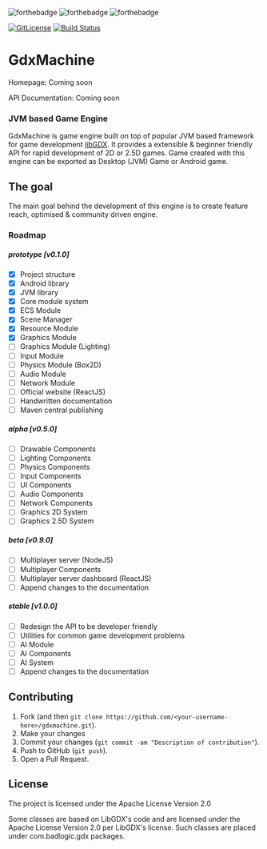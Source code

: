 ![forthebadge](https://forthebadge.com/images/badges/built-with-love.svg)
![forthebadge](https://forthebadge.com/images/badges/no-ragrets.svg)
![forthebadge](https://forthebadge.com/images/badges/gluten-free.svg)

[![GitLicense](https://gitlicense.com/badge/disgraded/gdxmachine)](https://gitlicense.com/license/disgraded/gdxmachine)
[![Build Status](https://travis-ci.com/kalevski/gdxmachine.svg?branch=master)](https://travis-ci.com/kalevski/gdxmachine)

# GdxMachine

Homepage: Coming soon

API Documentation: Coming soon

### JVM based Game Engine
GdxMachine is game engine built on top of popular JVM based framework for game development
[libGDX](https://libgdx.badlogicgames.com/).
It provides a extensible & beginner friendly API for rapid development of 2D or 2.5D games. Game created with this
engine can be exported as Desktop (JVM) Game or Android game.

## The goal
The main goal behind the development of this engine is to create feature reach, optimised & community driven engine. 

### Roadmap
##### prototype [v0.1.0]
- [x] Project structure
- [x] Android library
- [x] JVM library
- [x] Core module system
- [x] ECS Module
- [x] Scene Manager
- [x] Resource Module
- [x] Graphics Module
- [ ] Graphics Module (Lighting)
- [ ] Input Module
- [ ] Physics Module (Box2D)
- [ ] Audio Module
- [ ] Network Module
- [ ] Official website (ReactJS)
- [ ] Handwritten documentation
- [ ] Maven central publishing
##### alpha [v0.5.0]
- [ ] Drawable Components
- [ ] Lighting Components
- [ ] Physics Components
- [ ] Input Components
- [ ] UI Components
- [ ] Audio Components
- [ ] Network Components
- [ ] Graphics 2D System
- [ ] Graphics 2.5D System
##### beta [v0.9.0]
- [ ] Multiplayer server (NodeJS)
- [ ] Multiplayer Components
- [ ] Multiplayer server dashboard (ReactJS)
- [ ] Append changes to the documentation
##### stable [v1.0.0]
- [ ] Redesign the API to be developer friendly
- [ ] Utilities for common game development problems
- [ ] AI Module
- [ ] AI Components
- [ ] AI System
- [ ] Append changes to the documentation

## Contributing

1. Fork (and then `git clone https://github.com/<your-username-here>/gdxmachine.git`).
2. Make your changes
3. Commit your changes (`git commit -am "Description of contribution"`).
4. Push to GitHub (`git push`).
5. Open a Pull Request.

## License
The project is licensed under the Apache License Version 2.0

Some classes are based on LibGDX's code and are licensed under the Apache License Version 2.0 per LibGDX's license. Such classes are placed under com.badlogic.gdx packages.